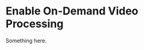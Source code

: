 [title]: # (Enable On-Demand Video Processing)
[tags]: # (XXX)
[priority]: # (5259)
# Enable On-Demand Video Processing
Something here.
